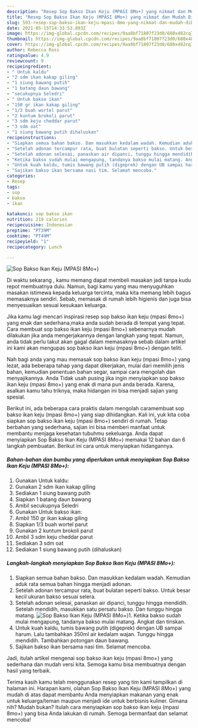 ```yaml
---
description: "Resep Sop Bakso Ikan Keju (MPASI 8Mo+) yang nikmat dan Mudah Dibuat"
title: "Resep Sop Bakso Ikan Keju (MPASI 8Mo+) yang nikmat dan Mudah Dibuat"
slug: 593-resep-sop-bakso-ikan-keju-mpasi-8mo-yang-nikmat-dan-mudah-dibuat
date: 2021-05-15T14:33:53.893Z
image: https://img-global.cpcdn.com/recipes/9aa8bf71807f23d0/680x482cq70/sop-bakso-ikan-keju-mpasi-8mo-foto-resep-utama.jpg
thumbnail: https://img-global.cpcdn.com/recipes/9aa8bf71807f23d0/680x482cq70/sop-bakso-ikan-keju-mpasi-8mo-foto-resep-utama.jpg
cover: https://img-global.cpcdn.com/recipes/9aa8bf71807f23d0/680x482cq70/sop-bakso-ikan-keju-mpasi-8mo-foto-resep-utama.jpg
author: Rebecca Ross
ratingvalue: 4.9
reviewcount: 9
recipeingredient:
- " Untuk kaldu"
- "2 sdm ikan kakap giling"
- "1 siung bawang putih"
- "1 batang daun bawang"
- "secukupnya Seledri"
- " Untuk bakso ikan"
- "150 gr ikan kakap giling"
- "1/3 buah wortel parut"
- "2 kuntum brokoli parut"
- "3 sdm keju cheddar parut"
- "3 sdm oat"
- "1 siung bawang putih dihaluskan"
recipeinstructions:
- "Siapkan semua bahan bakso. Dan masukkan kedalam wadah. Kemudian aduk rata semua bahan hingga menjadi adonan."
- "Setelah adonan tercampur rata, buat bulatan seperti bakso. Untuk besar kecil ukuran bakso sesuai selera."
- "Setelah adonan selesai, panaskan air dipanci, tunggu hingga mendidih. Setelah mendidih, masukkan satu persatu bakso. Dan tunggu hingga matang."
- "Ketika bakso sudah mulai mengapung, tandanya bakso mulai matang. Angkat dan tiriskan."
- "Untuk kuah kaldu, tumis bawang putih (digeprek) dengan UB sampai harum. Lalu tambahkan 350ml air kedalam wajan. Tunggu hingga mendidih. Tambahkan potongan daun bawang."
- "Sajikan bakso ikan bersama nasi tim. Selamat mencoba."
categories:
- Resep
tags:
- sop
- bakso
- ikan

katakunci: sop bakso ikan 
nutrition: 219 calories
recipecuisine: Indonesian
preptime: "PT39M"
cooktime: "PT49M"
recipeyield: "1"
recipecategory: Lunch

---
```



![Sop Bakso Ikan Keju (MPASI 8Mo+)](https://img-global.cpcdn.com/recipes/9aa8bf71807f23d0/680x482cq70/sop-bakso-ikan-keju-mpasi-8mo-foto-resep-utama.jpg)

Di waktu  sekarang , kamu memang dapat membeli masakan jadi tanpa kudu repot membuatnya dulu. Namun, bagi kamu yang mau menyuguhkan masakan istimewa kepada keluarga tercinta, maka kita memang lebih bagus memasaknya sendiri. Sebab, memasak di rumah lebih higienis dan juga bisa menyesuaikan sesuai kesukaan keluarga.

Jika kamu lagi mencari inspirasi resep sop bakso ikan keju (mpasi 8mo+) yang enak dan sederhana,maka anda sudah berada di tempat yang tepat. Cara membuat sop bakso ikan keju (mpasi 8mo+)  sebenarnya mudah dilakukan jika anda mengerjakannya dengan langkah yang tepat. Namun, anda tidak perlu takut akan gagal dalam memasaknya 
sebab dalam artikel ini kami akan mengupas sop bakso ikan keju (mpasi 8mo+) dengan teliti.  



Nah bagi anda yang mau memasak sop bakso ikan keju (mpasi 8mo+) yang lezat, ada beberapa tahap yang dapat dikerjakan, mulai dari memilih jenis bahan, kemudian penentuan bahan segar, sampai cara mengolah dan menyajikannya. Anda Tidak usah pusing jika ingin menyiapkan sop bakso ikan keju (mpasi 8mo+) yang enak di mana pun anda berada. Karena, asalkan kamu  tahu triknya, maka hidangan ini bisa menjadi sajian yang spesial.

Berikut ini, ada beberapa cara praktis  dalam mengolah caramembuat sop bakso ikan keju (mpasi 8mo+) yang siap dihidangkan. Kali ini, yuk kita coba siapkan sop bakso ikan keju (mpasi 8mo+) sendiri di rumah. Tetap berbahan yang sederhana, sajian ini bisa memberi manfaat untuk membantu menjaga kesehatan tubuhmu sekeluarga. Anda dapat menyiapkan Sop Bakso Ikan Keju (MPASI 8Mo+) memakai 12 bahan dan 6 langkah pembuatan. Berikut ini cara untuk menyiapkan hidangannya.

<!--inarticleads1-->

##### Bahan-bahan dan bumbu yang diperlukan untuk menyiapkan Sop Bakso Ikan Keju (MPASI 8Mo+):

1. Gunakan  Untuk kaldu:
1. Gunakan 2 sdm ikan kakap giling
1. Sediakan 1 siung bawang putih
1. Siapkan 1 batang daun bawang
1. Ambil secukupnya Seledri
1. Gunakan  Untuk bakso ikan:
1. Ambil 150 gr ikan kakap giling
1. Siapkan 1/3 buah wortel parut
1. Gunakan 2 kuntum brokoli parut
1. Ambil 3 sdm keju cheddar parut
1. Sediakan 3 sdm oat
1. Sediakan 1 siung bawang putih (dihaluskan)




<!--inarticleads2-->

##### Langkah-langkah menyiapkan Sop Bakso Ikan Keju (MPASI 8Mo+):

1. Siapkan semua bahan bakso. Dan masukkan kedalam wadah. Kemudian aduk rata semua bahan hingga menjadi adonan.
1. Setelah adonan tercampur rata, buat bulatan seperti bakso. Untuk besar kecil ukuran bakso sesuai selera.
1. Setelah adonan selesai, panaskan air dipanci, tunggu hingga mendidih. Setelah mendidih, masukkan satu persatu bakso. Dan tunggu hingga matang.
<img src="//assets-global.cpcdn.com/assets/icons/button_play-2c75c40dde080a61004c1f40b05d8f140eaff45d7e9e6481dc71c63d2e7c4909.png" alt="Sop Bakso Ikan Keju (MPASI 8Mo+)">1. Ketika bakso sudah mulai mengapung, tandanya bakso mulai matang. Angkat dan tiriskan.
1. Untuk kuah kaldu, tumis bawang putih (digeprek) dengan UB sampai harum. Lalu tambahkan 350ml air kedalam wajan. Tunggu hingga mendidih. Tambahkan potongan daun bawang.
1. Sajikan bakso ikan bersama nasi tim. Selamat mencoba.




Jadi, itulah artikel mengenai  sop bakso ikan keju (mpasi 8mo+)  yang sederhana dan mudah versi kita. Semoga kamu bisa membuatnya dengan hasil yang terbaik. 

Terima kasih kamu telah menggunakan resep yang tim kami tampilkan di halaman ini. Harapan kami, olahan  Sop Bakso Ikan Keju (MPASI 8Mo+) yang mudah di atas dapat membantu Anda menyiapkan makanan yang enak untuk keluarga/teman maupun menjadi ide untuk berbisnis kuliner. Gimana nih? Mudah bukan? Itulah cara menyiapkan sop bakso ikan keju (mpasi 8mo+) yang bisa Anda lakukan di rumah. Semoga bermanfaat dan selamat mencoba!

